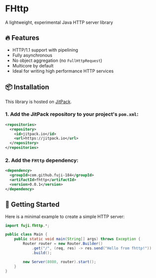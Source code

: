 # FHttp

A lightweight, experimental Java HTTP server library

## 🔥 Features

- HTTP/1.1 support with pipelining
- Fully asynchronous
- No object aggregation (no `FullHttpRequest`)
- Multicore by default
- Ideal for writing high performance HTTP services

## 📦 Installation

This library is hosted on [JitPack](https://jitpack.io/#fuji-184/FHttp).

### 1. Add the JitPack repository to your project's `pom.xml`:

```xml
<repositories>
  <repository>
    <id>jitpack.io</id>
    <url>https://jitpack.io</url>
  </repository>
</repositories>
```

### 2. Add the `FHttp` dependency:

```xml
<dependency>
  <groupId>com.github.fuji-184</groupId>
  <artifactId>fhttp</artifactId>
  <version>0.0.1</version>
</dependency>
```


## 🚀 Getting Started

Here is a minimal example to create a simple HTTP server:

```java
import fuji.fhttp.*;

public class Main {
    public static void main(String[] args) throws Exception {
        Router router = new Router.Builder()
            .get("/", (req, res) -> res.send("Hello from fhttp!"))
            .build();

        new Server(8080, router).start();
    }
}
```
